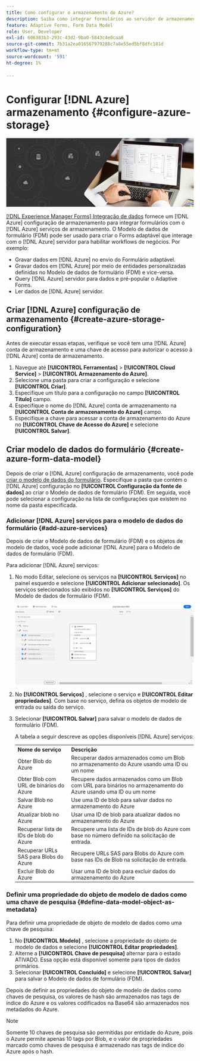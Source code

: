 ```yaml
---
title: Como configurar o armazenamento do Azure?
description: Saiba como integrar formulários ao servidor de armazenamento do Azure.
feature: Adaptive Forms, Form Data Model
role: User, Developer
exl-id: 606383b3-293c-43d2-9ba0-5843c4e0caa8
source-git-commit: 7b31a2ea016567979288c7a8e55ed5bf8dfc181d
workflow-type: tm+mt
source-wordcount: '591'
ht-degree: 1%

---
```


# Configurar [!DNL Azure] armazenamento {#configure-azure-storage}


![integração de dados](assets/data-integeration.png)

[[!DNL Experience Manager Forms] Integração de dados](data-integration.md) fornece um [!DNL Azure] configuração de armazenamento para integrar formulários com o [!DNL Azure] serviços de armazenamento. O Modelo de dados de formulário (FDM) pode ser usado para criar o Forms adaptável que interage com o [!DNL Azure] servidor para habilitar workflows de negócios. Por exemplo:

* Gravar dados em [!DNL Azure] no envio do Formulário adaptável.
* Gravar dados em [!DNL Azure] por meio de entidades personalizadas definidas no Modelo de dados de formulário (FDM) e vice-versa.
* Query [!DNL Azure] servidor para dados e pré-popular o Adaptive Forms.
* Ler dados de [!DNL Azure] servidor.

## Criar [!DNL Azure] configuração de armazenamento {#create-azure-storage-configuration}

Antes de executar essas etapas, verifique se você tem uma [!DNL Azure] conta de armazenamento e uma chave de acesso para autorizar o acesso à [!DNL Azure] conta de armazenamento.

1. Navegue até **[!UICONTROL Ferramentas]** > **[!UICONTROL Cloud Service]** > **[!UICONTROL Armazenamento do Azure]**.
1. Selecione uma pasta para criar a configuração e selecione **[!UICONTROL Criar]**.
1. Especifique um título para a configuração no campo **[!UICONTROL Título]** campo.
1. Especifique o nome do [!DNL Azure] conta de armazenamento na **[!UICONTROL Conta de armazenamento do Azure]** campo.
1. Especifique a chave para acessar a conta de armazenamento do Azure no **[!UICONTROL Chave de Acesso do Azure]** e selecione **[!UICONTROL Salvar]**.

## Criar modelo de dados do formulário {#create-azure-form-data-model}

Depois de criar o [!DNL Azure] configuração de armazenamento, você pode [criar o modelo de dados do formulário](create-form-data-models.md). Especifique a pasta que contém o [!DNL Azure] configuração no **[!UICONTROL Configuração da fonte de dados]** ao criar o Modelo de dados de formulário (FDM). Em seguida, você pode selecionar a configuração na lista de configurações que existem no nome da pasta especificada.

### Adicionar [!DNL Azure] serviços para o modelo de dados do formulário {#add-azure-services}

Depois de criar o Modelo de dados de formulário (FDM) e os objetos de modelo de dados, você pode adicionar [!DNL Azure] para o Modelo de dados de formulário (FDM).

Para adicionar [!DNL Azure] serviços:

1. No modo Editar, selecione os serviços na **[!UICONTROL Serviços]** no painel esquerdo e selecione **[!UICONTROL Adicionar selecionado]**. Os serviços selecionados são exibidos no **[!UICONTROL Serviços]** do Modelo de dados de formulário (FDM).

   ![Adicionar serviços selecionados](assets/select-services.png)

1. No **[!UICONTROL Serviços]** , selecione o serviço e **[!UICONTROL Editar propriedades]**. Com base no serviço, defina os objetos de modelo de entrada ou saída do serviço.

1. Selecionar **[!UICONTROL Salvar]** para salvar o modelo de dados de formulário (FDM).

   A tabela a seguir descreve as opções disponíveis [!DNL Azure] serviços:

   <table>
    <tbody>
     <tr>
      <th><strong>Nome do serviço</strong></th>
      <th><strong>Descrição</strong></th>
     </tr>
     <tr>
      <td>Obter Blob do Azure</td>
      <td>Recuperar dados armazenados como um Blob no armazenamento do Azure usando uma ID ou um nome</td>
     </tr>
     <tr>
      <td>Obter Blob com URL de binários do Azure</td>
      <td>Recupere dados armazenados como um Blob com URL para binários no armazenamento do Azure usando uma ID ou um nome</td>
     </tr>
     <tr>
      <td>Salvar Blob no Azure</td>
      <td>Use uma ID de blob para salvar dados no armazenamento do Azure</td>
     </tr>
     <tr>
      <td>Atualizar blob no Azure</td>
      <td>Usar uma ID de blob para atualizar dados no armazenamento do Azure</td>
     </tr>
     <tr>
      <td>Recuperar lista de IDs de blob do Azure</td>
      <td>Recupere uma lista de IDs de blob do Azure com base no número definido na solicitação de entrada.</td>
     </tr>
     <tr>
      <td>Recuperar URLs SAS para Blobs do Azure</td>
      <td>Recupere URLs SAS para Blobs do Azure com base nas IDs de Blob na solicitação de entrada.</td>
     </tr>
     <tr>
      <td>Excluir Blob do Azure</td>
      <td>Usar uma ID de blob para excluir dados do armazenamento do Azure</td>
     </tr>
    </tbody>
   </table>

### Definir uma propriedade do objeto de modelo de dados como uma chave de pesquisa {#define-data-model-object-as-metadata}

Para definir uma propriedade de objeto de modelo de dados como uma chave de pesquisa:

1. No **[!UICONTROL Modelo]** , selecione a propriedade do objeto de modelo de dados e selecione **[!UICONTROL Editar propriedades]**.
1. Alterne a **[!UICONTROL Chave de pesquisa]** alternar para o estado ATIVADO. Essa opção está disponível somente para tipos de dados primários.
1. Selecionar **[!UICONTROL Concluído]** e selecione **[!UICONTROL Salvar]** para salvar o Modelo de dados de formulário (FDM).

Depois de definir as propriedades do objeto de modelo de dados como chaves de pesquisa, os valores de hash são armazenados nas tags de índice do Azure e os valores codificados na Base64 são armazenados nos metadados do Azure.

>[!NOTE]
>
>Somente 10 chaves de pesquisa são permitidas por entidade do Azure, pois o Azure permite apenas 10 tags por Blob, e o valor de propriedades marcado como chaves de pesquisa é armazenado nas tags de índice do Azure após o hash.

<!--

>[!MORELIKETHIS]
>
>* [Configure data sources for AEM Forms](/help/forms/configure-data-sources.md)
>* [Integrate Microsoft Dynamics 365 and Salesforce with Adaptive Forms](/help/forms/configure-msdynamics-salesforce.md)
>  [Add Forms Portal to an AEM Sites page](/help/forms/configure-forms-portal.md)

-->